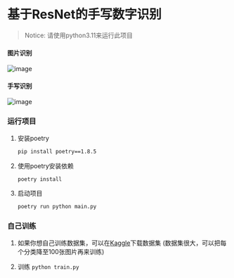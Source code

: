 # 基于ResNet的手写数字识别
> Notice: 请使用python3.11来运行此项目

#### 图片识别

![image](https://github.com/tansen87/handwrittenSymbolRecognition/assets/98570790/f295e5e7-27c0-45fc-b981-14006e7be686)
#### 手写识别
![image](https://github.com/tansen87/handwrittenSymbolRecognition/assets/98570790/35931cbe-ac04-4f3e-a627-ed42c873e1ad)



### 运行项目

1. 安装poetry

   ```cmd
   pip install poetry==1.8.5
   ```

2. 使用poetry安装依赖

   ```cmd
   poetry install
   ```

3. 启动项目

   ```cmd
   poetry run python main.py
   ```



### 自己训练

1. 如果你想自己训练数据集，可以在[Kaggle](https://www.kaggle.com/xainano/handwrittenmathsymbols)下载数据集 (数据集很大，可以把每个分类降至100张图片再来训练)

2. 训练 `python train.py`

